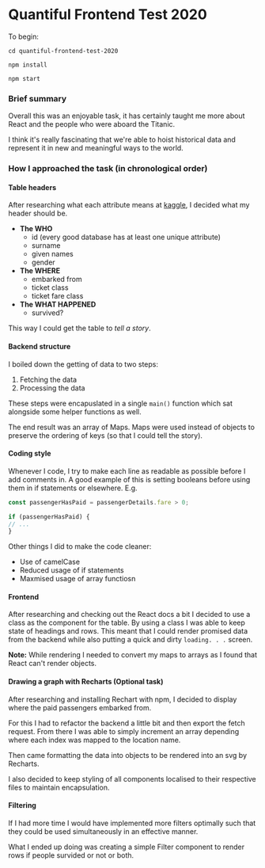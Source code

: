 # Quantiful Frontend Test 2020

To begin:

```
cd quantiful-frontend-test-2020

npm install

npm start
```

### Brief summary

Overall this was an enjoyable task, it has certainly taught me more about React and the people who were aboard the Titanic.

I think it's really fascinating that we're able to hoist historical data and represent it in new and meaningful ways to the world.

### How I approached the task (in chronological order)

#### Table headers

After researching what each attribute means at [kaggle](https://www.kaggle.com/c/titanic/data), I decided what my header should be. 

- **The WHO**
	- id (every good database has at least one unique attribute)
	- surname
	- given names
	- gender
- **The WHERE**
	- embarked from
	- ticket class
	- ticket fare class
- **The WHAT HAPPENED**
	- survived?

This way I could get the table to *tell a story*.

#### Backend structure

I boiled down the getting of data to two steps:

1. Fetching the data
2. Processing the data

These steps were encapuslated in a single `main()` function which sat alongside some helper functions as well.

The end result was an array of Maps. Maps were used instead of objects to preserve the ordering of keys (so that I could tell the story).

#### Coding style

Whenever I code, I try to make each line as readable as possible before I add comments in. A good example of this is setting booleans before using them in if statements or elsewhere. E.g.

```js
const passengerHasPaid = passengerDetails.fare > 0;

if (passengerHasPaid) {
// ...
}
```

Other things I did to make the code cleaner:

- Use of camelCase
- Reduced usage of if statements
- Maxmised usage of array functiosn

#### Frontend

After researching and checking out the React docs a bit I decided to use a class as the component for the table. By using a class I was able to keep state of headings and rows. This meant that I could render promised data from the backend while also putting a quick and dirty `loading. . .` screen.

**Note:** While rendering I needed to convert my maps to arrays as I found that React can't render objects.

#### Drawing a graph with Recharts (Optional task)

After researching and installing Rechart with npm, I decided to display where the paid passengers embarked from.

For this I had to refactor the backend a little bit and then export the fetch request. From there I was able to simply increment an array depending where each index was mapped to the location name.

Then came formatting the data into objects to be rendered into an svg by Recharts.

I also decided to keep styling of all components localised to their respective files to maintain encapsulation.

#### Filtering

If I had more time I would have implemented more filters optimally such that they could be used simultaneously in an effective manner.

What I ended up doing was creating a simple Filter component to render rows if people survided or not or both.
